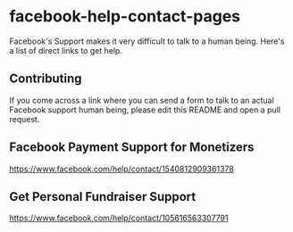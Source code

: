 # facebook-help-contact-pages
Facebook's Support makes it very difficult to talk to a human being. Here's a list of direct links to get help.

## Contributing
If you come across a link where you can send a form to talk to an actual Facebook support human being, please edit this README and open a pull request.

## Facebook Payment Support for Monetizers
https://www.facebook.com/help/contact/1540812909361378

## Get Personal Fundraiser Support
https://www.facebook.com/help/contact/105616563307791

